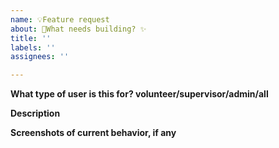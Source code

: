 ```yaml
---
name: 💡Feature request
about: 🔨What needs building? ✨
title: ''
labels: ''
assignees: ''

---
```


**What type of user is this for? volunteer/supervisor/admin/all**


**Description**


**Screenshots of current behavior, if any**

